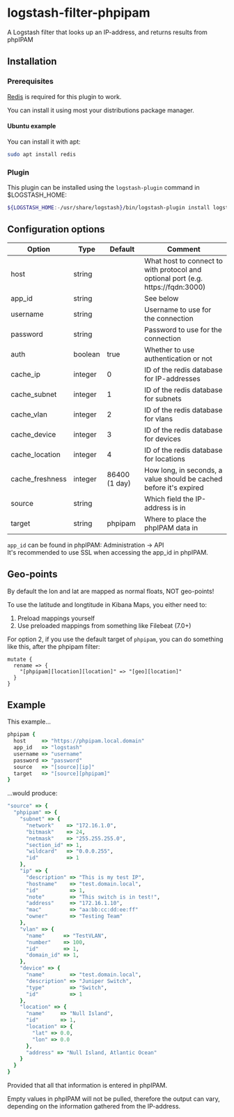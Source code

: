# logstash-filter-phpipam
A Logstash filter that looks up an IP-address, and returns results from phpIPAM

## Installation
### Prerequisites
[Redis](https://redis.io/) is required for this plugin to work.

You can install it using most your distributions package manager.

#### Ubuntu example
You can install it with apt:
```bash
sudo apt install redis
```


### Plugin
This plugin can be installed using the `logstash-plugin` command in $LOGSTASH_HOME:
```bash
${LOGSTASH_HOME:-/usr/share/logstash}/bin/logstash-plugin install logstash-filter-phpipam
```

## Configuration options
| Option          | Type    | Default       | Comment                                                                          |
| --------------- | ------- | ------------- | -------------------------------------------------------------------------------- |
| host            | string  |               | What host to connect to with protocol and optional port (e.g. https://fqdn:3000) |
| app_id          | string  |               | See below                                                                        |
| username        | string  |               | Username to use for the connection                                               |
| password        | string  |               | Password to use for the connection                                               |
| auth            | boolean | true          | Whether to use authentication or not                                             |
| cache_ip        | integer | 0             | ID of the redis database for IP-addresses                                        |
| cache_subnet    | integer | 1             | ID of the redis database for subnets                                             |
| cache_vlan      | integer | 2             | ID of the redis database for vlans                                               |
| cache_device    | integer | 3             | ID of the redis database for devices                                             |
| cache_location  | integer | 4             | ID of the redis database for locations                                           |
| cache_freshness | integer | 86400 (1 day) | How long, in seconds, a value should be cached before it's expired               |
| source          | string  |               | Which field the IP-address is in                                                 |
| target          | string  | phpipam       | Where to place the phpIPAM data in                                               |

`app_id` can be found in phpIPAM: Administration -> API \
It's recommended to use SSL when accessing the app_id in phpIPAM.

## Geo-points
By default the lon and lat are mapped as normal floats, NOT geo-points!

To use the latitude and longtitude in Kibana Maps, you either need to:
1. Preload mappings yourself
2. Use preloaded mappings from something like Filebeat (7.0+)

For option 2, if you use the default target of `phpipam`, you can do something like this, after the phpipam filter:
```
mutate {
  rename => {
    "[phpipam][location][location]" => "[geo][location]"
  }
}
```

## Example
This example...
```ruby
phpipam {
  host     => "https://phpipam.local.domain"
  app_id   => "logstash"
  username => "username"
  password => "password"
  source   => "[source][ip]"
  target   => "[source][phpipam]"
}
```
...would produce:
```ruby
"source" => {
  "phpipam" => {
    "subnet" => {
      "network"    => "172.16.1.0",
      "bitmask"    => 24,
      "netmask"    => "255.255.255.0",
      "section_id" => 1,
      "wildcard"   => "0.0.0.255",
      "id"         => 1
    },
    "ip" => {
      "description" => "This is my test IP",
      "hostname"    => "test.domain.local",
      "id"          => 1,
      "note"        => "This switch is in test!",
      "address"     => "172.16.1.10",
      "mac"         => "aa:bb:cc:dd:ee:ff"
      "owner"       => "Testing Team"
    },
    "vlan" => {
      "name"      => "TestVLAN",
      "number"    => 100,
      "id"        => 1,
      "domain_id" => 1,
    },
    "device" => {
      "name"        => "test.domain.local",
      "description" => "Juniper Switch",
      "type"        => "Switch",
      "id"          => 1
    },
    "location" => {
      "name"     => "Null Island",
      "id"       => 1,
      "location" => {
        "lat" => 0.0,
        "lon" => 0.0
      },
      "address" => "Null Island, Atlantic Ocean"
    }
  }
}
```
Provided that all that information is entered in phpIPAM.

Empty values in phpIPAM will not be pulled, therefore the output can vary, depending on the information gathered from the IP-address.
